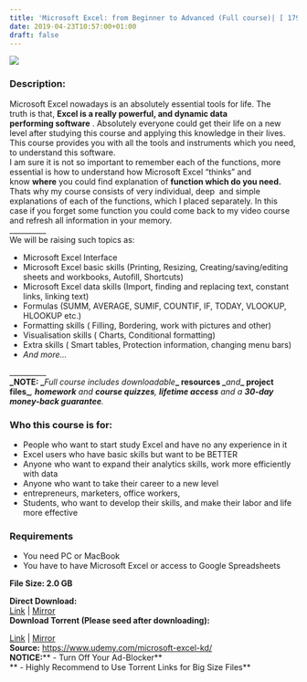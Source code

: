 ```yaml
---
title: 'Microsoft Excel: from Beginner to Advanced (Full course)| [ 179.99$ Course For Free ]'
date: 2019-04-23T10:57:00+01:00
draft: false
---
```


  

**[![](https://3.bp.blogspot.com/-a3rqfv4opHo/XL7glanP7JI/AAAAAAAAB2g/5wXRLICdsl8FjFEC6TADIXRRVOMmqrnoQCLcBGAs/s640/Microsoft-Excel-from-Beginner-to-Advanced-Full-course.jpg)](https://3.bp.blogspot.com/-a3rqfv4opHo/XL7glanP7JI/AAAAAAAAB2g/5wXRLICdsl8FjFEC6TADIXRRVOMmqrnoQCLcBGAs/s1600/Microsoft-Excel-from-Beginner-to-Advanced-Full-course.jpg)**

  

### Description:

Microsoft Excel nowadays is an absolutely essential tools for life. The truth is that, **Excel is a really powerful, and dynamic data performing software** . Absolutely everyone could get their life on a new level after studying this course and applying this knowledge in their lives.  
This course provides you with all the tools and instruments which you need, to understand this software.  
I am sure it is not so important to remember each of the functions, more essential is how to understand how Microsoft Excel “thinks” and know **where** you could find explanation of **function which do you need.**  
Thats why my course consists of very individual, deep  and simple explanations of each of the functions, which I placed separately. In this case if you forget some function you could come back to my video course and refresh all information in your memory.  
\_\_\_\_\_\_\_\_\_\_  
We will be raising such topics as:  

*   Microsoft Excel Interface
*   Microsoft Excel basic skills (Printing, Resizing, Creating/saving/editing sheets and workbooks, Autofill, Shortcuts)
*   Microsoft Excel data skills (Import, finding and replacing text, constant links, linking text)
*   Formulas (SUMM, AVERAGE, SUMIF, COUNTIF, IF, TODAY, VLOOKUP, HLOOKUP etc.)
*   Formatting skills ( Filling, Bordering, work with pictures and other)
*   Visualisation skills ( Charts, Conditional formatting)
*   Extra skills ( Smart tables, Protection information, changing menu bars)
*   _And more…_

\_\_\_\_\_\_\_\_\_\_  
**_NOTE: _**_Full course includes downloadable_**_ resources _**_and_**_ project files_**_, _**_homework_**_ and _**_course quizzes_**_, _**_lifetime access_**_ and a _**_30-day money-back guarantee_**_._  

### Who this course is for:

*   People who want to start study Excel and have no any experience in it
*   Excel users who have basic skills but want to be BETTER
*   Anyone who want to expand their analytics skills, work more efficiently with data
*   Anyone who want to take their career to a new level
*   entrepreneurs, marketers, office workers,
*   Students, who want to develop their skills, and make their labor and life more effective

### Requirements

*   You need PC or MacBook
*   You have to have Microsoft Excel or access to Google Spreadsheets

**File Size: 2.0 GB**

**Direct Download:**  
[Link](https://oko.sh/fromBeginnerlink1) | [Mirror](https://oko.sh/fromBeginnerlink2)  
**Download Torrent (Please seed after downloading):**  

[Link](https://oko.sh/fromBeginnertorrent1) | [Mirror](https://oko.sh/fromBeginnertorrent2)  
**Source:** https://www.udemy.com/microsoft-excel-kd/  
**NOTICE:**** - Turn Off Your Ad-Blocker**  
** - Highly Recommend to Use Torrent Links for Big Size Files**